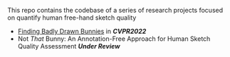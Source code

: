 This repo contains the codebase of a series of research projects focused on quantify human free-hand sketch quality

- [Finding Badly Drawn Bunnies](https://openaccess.thecvf.com/content/CVPR2022/papers/Yang_Finding_Badly_Drawn_Bunnies_CVPR_2022_paper.pdf) in ***CVPR2022***
- Not *That* Bunny: An Annotation-Free Approach for Human Sketch Quality Assessment ***Under Review***
